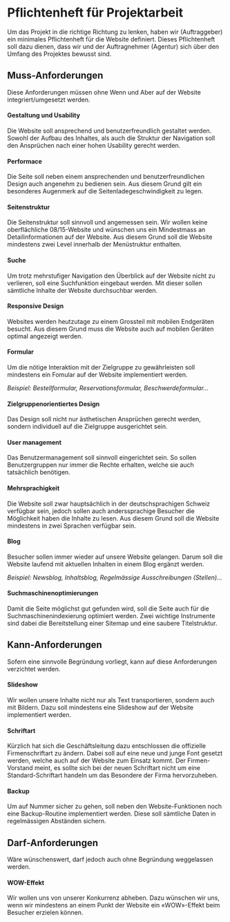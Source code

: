 # Pflichtenheft für Projektarbeit
Um das Projekt in die richtige Richtung zu lenken, haben wir (Auftraggeber) ein minimales Pflichtenheft für die Website definiert. Dieses Pflichtenheft soll dazu dienen, dass wir und der Auftragnehmer (Agentur) sich über den Umfang des Projektes bewusst sind.

## Muss-Anforderungen
Diese Anforderungen müssen ohne Wenn und Aber auf der Website integriert/umgesetzt werden.

#### Gestaltung und Usability
Die Website soll ansprechend und benutzerfreundlich gestaltet werden. Sowohl der Aufbau des Inhaltes, als auch die Struktur der Navigation soll den Ansprüchen nach einer hohen Usability gerecht werden.

#### Performace
Die Seite soll neben einem ansprechenden und benutzerfreundlichen Design auch angenehm zu bedienen sein. Aus 
diesem Grund gilt ein besonderes Augenmerk auf die Seitenladegeschwindigkeit zu legen.

#### Seitenstruktur
Die Seitenstruktur soll sinnvoll und angemessen sein. Wir wollen keine oberflächliche 08/15-Website und wünschen uns ein Mindestmass an Detailinformationen auf der Website. Aus diesem Grund soll die Website mindestens zwei Level innerhalb der Menüstruktur enthalten.

#### Suche
Um trotz mehrstufiger Navigation den Überblick auf der Website nicht zu verlieren, soll eine Suchfunktion eingebaut werden. Mit dieser sollen sämtliche Inhalte der Website durchsuchbar werden.

#### Responsive Design
Websites werden heutzutage zu einem Grossteil mit mobilen Endgeräten besucht. Aus diesem Grund muss die Website auch auf mobilen Geräten optimal angezeigt werden.

#### Formular
Um die nötige Interaktion mit der Zielgruppe zu gewährleisten soll mindestens ein Fomular auf der Website implementiert werden.

*Beispiel: Bestellformular, Reservationsformular, Beschwerdeformular...*

#### Zielgruppenorientiertes Design
Das Design soll nicht nur ästhetischen Ansprüchen gerecht werden, sondern individuell auf die Zielgruppe ausgerichtet sein.

#### User management
Das Benutzermanagement soll sinnvoll eingerichtet sein. So sollen Benutzergruppen nur immer die Rechte erhalten, welche sie auch tatsächlich benötigen.

#### Mehrsprachigkeit
Die Website soll zwar hauptsächlich in der deutschsprachigen Schweiz verfügbar sein, jedoch sollen auch 
anderssprachige Besucher die Möglichkeit haben die Inhalte zu lesen. Aus diesem Grund soll die Website mindestens in
 zwei Sprachen verfügbar sein.
 
 #### Blog
 Besucher sollen immer wieder auf unsere Website gelangen. Darum soll die Website laufend mit aktuellen Inhalten in 
 einem Blog ergänzt werden.
 
 *Beispiel: Newsblog, Inhaltsblog, Regelmässige Ausschreibungen (Stellen)...*
 
 #### Suchmaschinenoptimierungen
 Damit die Seite möglichst gut gefunden wird, soll die Seite auch für die Suchmaschinenindexierung optimiert werden. Zwei wichtige Instrumente sind dabei die Bereitstellung einer Sitemap und eine saubere Titelstruktur.


## Kann-Anforderungen
Sofern eine sinnvolle Begründung vorliegt, kann auf diese Anforderungen verzichtet werden.
#### Slideshow
Wir wollen unsere Inhalte nicht nur als Text transportieren, sondern auch mit Bildern. Dazu soll mindestens eine Slideshow auf der Website implementiert werden.
#### Schriftart
Kürzlich hat sich die Geschäftsleitung dazu entschlossen die offizielle Firmenschriftart zu ändern. Dabei soll auf eine neue und junge Font gesetzt werden, welche auch auf der Website zum Einsatz kommt. Der Firmen-Vorstand meint, es sollte sich bei der neuen Schriftart nicht um eine Standard-Schriftart handeln um das Besondere der Firma hervorzuheben.
#### Backup
Um auf Nummer sicher zu gehen, soll neben den Website-Funktionen noch eine Backup-Routine implementiert werden. Diese soll sämtliche Daten in regelmässigen Abständen sichern.

## Darf-Anforderungen
Wäre wünschenswert, darf jedoch auch ohne Begründung weggelassen werden.
#### WOW-Effekt
Wir wollen uns von unserer Konkurrenz abheben. Dazu wünschen wir uns, wenn wir mindestens an einem Punkt der Website ein «WOW»-Effekt beim Besucher erzielen können.